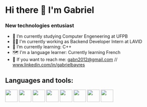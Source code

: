 <h1> Hi there 👋 I'm Gabriel</h1>

<h3>New technologies entusiast</h3>

- 🔭 I’m currently studying  Computer Engeneering at UFPB
- 👨‍💻 I'm currently working as Backend Developer Intern at LAVID
- 🌱 I’m currently learning: C++
- 🗺️ I'm a language learner: Currently learning French
- 📨 If you want to reach me: gabn2012@gmail.com // www.linkedin.com/in/gabrielbayres

<h2>Languages and tools:</h2>

<img src="https://cdn.jsdelivr.net/gh/devicons/devicon@latest/icons/python/python-original.svg" width=40 height=40 /> <img src="https://cdn.jsdelivr.net/gh/devicons/devicon@latest/icons/jupyter/jupyter-original-wordmark.svg" width=40 heigth=40/> 
<img src="https://cdn.jsdelivr.net/gh/devicons/devicon@latest/icons/pandas/pandas-original-wordmark.svg" width=40 heigth=40 />
<img src="https://cdn.jsdelivr.net/gh/devicons/devicon@latest/icons/scikitlearn/scikitlearn-original.svg"  width=40 height=40/>
<img src="https://cdn.jsdelivr.net/gh/devicons/devicon@latest/icons/cplusplus/cplusplus-original.svg" width=40 height=40 /> <img src="https://cdn.jsdelivr.net/gh/devicons/devicon@latest/icons/java/java-original.svg" width=40 height=40/> <img src="https://cdn.jsdelivr.net/gh/devicons/devicon@latest/icons/javascript/javascript-original.svg" width=40 height=40/> <img src="https://cdn.jsdelivr.net/gh/devicons/devicon@latest/icons/mysql/mysql-original.svg" width=40 heigth=40/>





